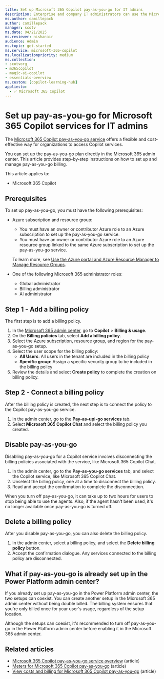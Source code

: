 ```yaml
---
title: Set up Microsoft 365 Copilot pay-as-you-go for IT admins
description: Enterprise and company IT administrators can use the Microsoft 365 admin center to set up the Microsoft 365 Copilot pay-as-you-go feature. Get step-by-step instructions on setting up a billing policy, connecting the billing policy to the pay-as-you-go Copilot service, and removing pay-as-you-go.
ms.author: camillepack
author: camillepack
manager: scotv
ms.date: 04/21/2025
ms.reviewer: nishanair
audience: Admin
ms.topic: get-started
ms.service: microsoft-365-copilot
ms.localizationpriority: medium
ms.collection: 
- scotvorg
- m365copilot
- magic-ai-copilot
- essentials-overview
ms.custom: [copilot-learning-hub]
appliesto:
  - ✅ Microsoft 365 Copilot
---
```


# Set up pay-as-you-go for Microsoft 365 Copilot services for IT admins

The [Microsoft 365 Copilot pay-as-you-go service](overview.md) offers a flexible and cost-effective way for organizations to access Copilot services.

You can set up the pay-as-you-go plan directly in the Microsoft 365 admin center. This article provides step-by-step instructions on how to set up and manage pay-as-you-go billing.

This article applies to:

- Microsoft 365 Copilot

## Prerequisites

To set up pay-as-you-go, you must have the following prerequisites:

- Azure subscription and resource group:
  - You must have an owner or contributor Azure role to an Azure subscription to set up the pay-as-you-go service.
  - You must have an owner or contributor Azure role to an Azure resource group linked to the same Azure subscription to set up the pay-as-you-go service.

  To learn more, see [Use the Azure portal and Azure Resource Manager to Manage Resource Groups](/azure/azure-resource-manager/management/manage-resource-groups-portal).

- One of the following Microsoft 365 administrator roles:
  - Global administrator
  - Billing administrator
  - AI administrator

## Step 1 - Add a billing policy

The first step is to add a billing policy.

1. In the [Microsoft 365 admin center](https://admin.microsoft.com), go to **Copilot** > **Billing & usage**.
2. On the **Billing policies** tab, select **Add a billing policy**.
3. Select the Azure subscription, resource group, and region for the pay-as-you-go setup.
4. Select the user scope for the billing policy:
    - **All Users**: All users in the tenant are included in the billing policy
    - **Specific group**: Assign a specific security group to be included in the billing policy
5. Review the details and select **Create policy** to complete the creation on billing policy.

## Step 2 - Connect a billing policy

After the billing policy is created, the next step is to connect the policy to the Copilot pay-as-you-go service.

1. In the admin center, go to the **Pay-as-upi-go services** tab.
2. Select **Microsoft 365 Copilot Chat** and select the billing policy you created.

## Disable pay-as-you-go

Disabling pay-as-you-go for a Copilot service involves disconnecting the billing policies associated with the service, like Microsoft 365 Copilot Chat.

1. In the admin center, go to the **Pay-as-you-go services** tab, and select the Copilot service, like Microsoft 365 Copilot Chat.
2. Unselect the billing policy, one at a time to disconnect the billing policy.
3. Read and accept the confirmation to complete the disconnection.

When you turn off pay-as-you-go, it can take up to two hours for users to stop being able to use the agents. Also, if the agent hasn't been used, it's no longer available once pay-as-you-go is turned off.

## Delete a billing policy

After you disable pay-as-you-go, you can also delete the billing policy.

1. In the admin center, select a billing policy, and select the **Delete billing policy** button.
2. Accept the confirmation dialogue. Any services connected to the billing policy are disconnected.
  
## What if pay-as-you-go is already set up in the Power Platform admin center?

If you already set up pay-as-you-go in the Power Platform admin center, the two setups can coexist. You can create another setup in the Microsoft 365 admin center without being double billed. The billing system ensures that you're only billed once for your user's usage, regardless of the setup location.

Although the setups can coexist, it's recommended to turn off pay-as-you-go in the Power Platform admin center before enabling it in the Microsoft 365 admin center.

## Related articles

- [Microsoft 365 Copilot pay-as-you-go service overview](overview.md) (article)
- [Meters for Microsoft 365 Copilot pay-as-you-go](meters.md) (article)
- [View costs and billing for Microsoft 365 Copilot pay-as-you-go](view-cost.md) (article)
